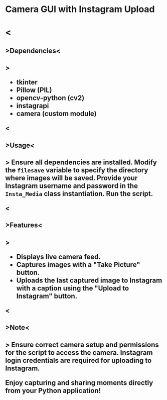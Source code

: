 <h1>Camera GUI with Instagram Upload<h1>

<<h2>>Dependencies<<h2>>
- tkinter
- Pillow (PIL)
- opencv-python (cv2)
- instagrapi
- camera (custom module)

<<h2>>Usage<<h2>>
Ensure all dependencies are installed.
Modify the `filesave` variable to specify the directory where images will be saved.
Provide your Instagram username and password in the `Insta_Media` class instantiation.
Run the script.

<<h2>>Features<<h2>>
- Displays live camera feed.
- Captures images with a "Take Picture" button.
- Uploads the last captured image to Instagram with a caption using the "Upload to Instagram" button.

<<h2>>Note<<h2>>
Ensure correct camera setup and permissions for the script to access the camera.
Instagram login credentials are required for uploading to Instagram.

Enjoy capturing and sharing moments directly from your Python application!
